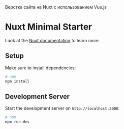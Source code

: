 Верстка сайта на Nuxt с использованием Vue.js

# Nuxt Minimal Starter

Look at the [Nuxt documentation](https://nuxt.com/docs/getting-started/introduction) to learn more.

## Setup

Make sure to install dependencies:

```bash
# npm
npm install


```

## Development Server

Start the development server on `http://localhost:3000`:

```bash
# npm
npm run dev

